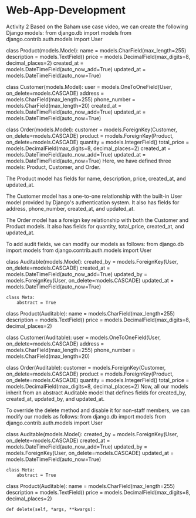 # Web-App-Development
Activity 2
Based on the Baham use case video, we can create the following Django models:
from django.db import models
from django.contrib.auth.models import User

class Product(models.Model):
    name = models.CharField(max_length=255)
    description = models.TextField()
    price = models.DecimalField(max_digits=8, decimal_places=2)
    created_at = models.DateTimeField(auto_now_add=True)
    updated_at = models.DateTimeField(auto_now=True)

class Customer(models.Model):
    user = models.OneToOneField(User, on_delete=models.CASCADE)
    address = models.CharField(max_length=255)
    phone_number = models.CharField(max_length=20)
    created_at = models.DateTimeField(auto_now_add=True)
    updated_at = models.DateTimeField(auto_now=True)

class Order(models.Model):
    customer = models.ForeignKey(Customer, on_delete=models.CASCADE)
    product = models.ForeignKey(Product, on_delete=models.CASCADE)
    quantity = models.IntegerField()
    total_price = models.DecimalField(max_digits=8, decimal_places=2)
    created_at = models.DateTimeField(auto_now_add=True)
    updated_at = models.DateTimeField(auto_now=True)
Here, we have defined three models: Product, Customer, and Order.

The Product model has fields for name, description, price, created_at, and updated_at.

The Customer model has a one-to-one relationship with the built-in User model provided by Django's authentication system. It also has fields for address, phone_number, created_at, and updated_at.

The Order model has a foreign key relationship with both the Customer and Product models. It also has fields for quantity, total_price, created_at, and updated_at.

To add audit fields, we can modify our models as follows:
from django.db import models
from django.contrib.auth.models import User

class Auditable(models.Model):
    created_by = models.ForeignKey(User, on_delete=models.CASCADE)
    created_at = models.DateTimeField(auto_now_add=True)
    updated_by = models.ForeignKey(User, on_delete=models.CASCADE)
    updated_at = models.DateTimeField(auto_now=True)

    class Meta:
        abstract = True

class Product(Auditable):
    name = models.CharField(max_length=255)
    description = models.TextField()
    price = models.DecimalField(max_digits=8, decimal_places=2)

class Customer(Auditable):
    user = models.OneToOneField(User, on_delete=models.CASCADE)
    address = models.CharField(max_length=255)
    phone_number = models.CharField(max_length=20)

class Order(Auditable):
    customer = models.ForeignKey(Customer, on_delete=models.CASCADE)
    product = models.ForeignKey(Product, on_delete=models.CASCADE)
    quantity = models.IntegerField()
    total_price = models.DecimalField(max_digits=8, decimal_places=2)
Now, all our models inherit from an abstract Auditable model that defines fields for created_by, created_at, updated_by, and updated_at.

To override the delete method and disable it for non-staff members, we can modify our models as follows:
from django.db import models
from django.contrib.auth.models import User

class Auditable(models.Model):
    created_by = models.ForeignKey(User, on_delete=models.CASCADE)
    created_at = models.DateTimeField(auto_now_add=True)
    updated_by = models.ForeignKey(User, on_delete=models.CASCADE)
    updated_at = models.DateTimeField(auto_now=True)

    class Meta:
        abstract = True

class Product(Auditable):
    name = models.CharField(max_length=255)
    description = models.TextField()
    price = models.DecimalField(max_digits=8, decimal_places=2)

    def delete(self, *args, **kwargs):
